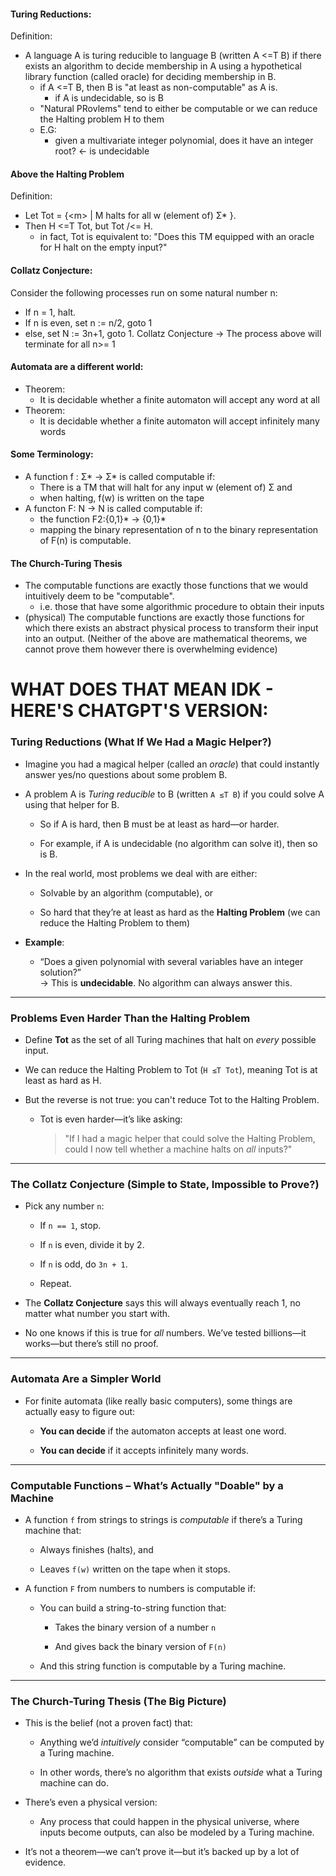 #### Turing Reductions: 
Definition:
- A language A is turing reducible to language B (written A <=T B) if there exists an algorithm to decide membership in A using a hypothetical library function (called oracle) for deciding membership in B.
	- if A <=T B, then B is "at least as non-computable" as A is. 
		- if A is undecidable, so is B
	- "Natural PRovlems" tend to either be computable or we can reduce the Halting problem H to them
	- E.G:
		- given a multivariate integer polynomial, does it have an integer root? <- is undecidable

#### Above the Halting Problem
Definition:
- Let Tot = {\<m> | M halts for all w (element of) Σ* }.
- Then H <=T Tot, but Tot /<= H.
	- in fact, Tot is equivalent to: "Does this TM equipped with an oracle for H halt on the empty input?"

#### Collatz Conjecture:
Consider the following processes run on some natural number n:
- If n = 1, halt.
- If n is even, set n := n/2, goto 1
- else, set N := 3n+1, goto 1.
Collatz Conjecture -> The process above will terminate for all n>= 1

#### Automata are a different world:
- Theorem:
	- It is decidable whether a finite automaton will accept any word at all
- Theorem:
	- It is decidable whether a finite automaton will accept infinitely many words

#### Some Terminology:
- A function f : Σ* -> Σ* is called computable if:
	- There is a TM that will halt for any input w (element of) Σ and
	- when halting, f(w) is written on the tape
- A functon F: N -> N is called computable if:
	- the function F2:{0,1}* -> {0,1}*
	- mapping the binary representation of n to the binary representation of F(n) is computable.

#### The Church-Turing Thesis
- The computable functions are exactly those functions that we would intuitively deem to be "computable".
	- i.e. those that have some algorithmic procedure to obtain their inputs
- (physical) The computable functions are exactly those functions for which there exists an abstract physical process to transform their input into an output.
(Neither of the above are mathematical theorems, we cannot prove them however there is overwhelming evidence)


# WHAT DOES THAT MEAN IDK - HERE'S CHATGPT'S VERSION:

### **Turing Reductions (What If We Had a Magic Helper?)**

- Imagine you had a magical helper (called an _oracle_) that could instantly answer yes/no questions about some problem B.
    
- A problem A is _Turing reducible_ to B (written `A ≤T B`) if you could solve A using that helper for B.
    
    - So if A is hard, then B must be at least as hard—or harder.
        
    - For example, if A is undecidable (no algorithm can solve it), then so is B.
        
- In the real world, most problems we deal with are either:
    
    - Solvable by an algorithm (computable), or
        
    - So hard that they’re at least as hard as the **Halting Problem** (we can reduce the Halting Problem to them)
        
- **Example**:
    
    - “Does a given polynomial with several variables have an integer solution?”  
        → This is **undecidable**. No algorithm can always answer this.
        

---

### **Problems Even Harder Than the Halting Problem**

- Define **Tot** as the set of all Turing machines that halt on _every_ possible input.
    
- We can reduce the Halting Problem to Tot (`H ≤T Tot`), meaning Tot is at least as hard as H.
    
- But the reverse is not true: you can't reduce Tot to the Halting Problem.
    
    - Tot is even harder—it’s like asking:
        
        > "If I had a magic helper that could solve the Halting Problem, could I now tell whether a machine halts on _all_ inputs?"
        

---

### **The Collatz Conjecture (Simple to State, Impossible to Prove?)**

- Pick any number `n`:
    
    - If `n == 1`, stop.
        
    - If `n` is even, divide it by 2.
        
    - If `n` is odd, do `3n + 1`.
        
    - Repeat.
        
- The **Collatz Conjecture** says this will always eventually reach 1, no matter what number you start with.
    
- No one knows if this is true for _all_ numbers. We’ve tested billions—it works—but there’s still no proof.
    

---

### **Automata Are a Simpler World**

- For finite automata (like really basic computers), some things are actually easy to figure out:
    
    - **You can decide** if the automaton accepts at least one word.
        
    - **You can decide** if it accepts infinitely many words.
        

---

### **Computable Functions – What’s Actually "Doable" by a Machine**

- A function `f` from strings to strings is _computable_ if there’s a Turing machine that:
    
    - Always finishes (halts), and
        
    - Leaves `f(w)` written on the tape when it stops.
        
- A function `F` from numbers to numbers is computable if:
    
    - You can build a string-to-string function that:
        
        - Takes the binary version of a number `n`
            
        - And gives back the binary version of `F(n)`
            
    - And this string function is computable by a Turing machine.
        

---

### **The Church-Turing Thesis (The Big Picture)**

- This is the belief (not a proven fact) that:
    
    - Anything we’d _intuitively_ consider “computable” can be computed by a Turing machine.
        
    - In other words, there’s no algorithm that exists _outside_ what a Turing machine can do.
        
- There’s even a physical version:
    
    - Any process that could happen in the physical universe, where inputs become outputs, can also be modeled by a Turing machine.
        
- It’s not a theorem—we can’t prove it—but it’s backed up by a lot of evidence.